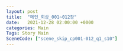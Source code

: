 ```yaml
---
layout: post
title:  "메인_회상_001~012장"
date:   2021-12-28 02:00:00 +0000
categories: Main
Tags: Story Main
SceneCode: ["scene_skip_cp001-012_q1_s10"]
---
```


